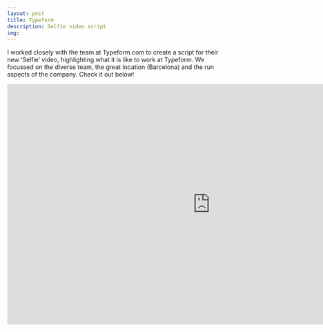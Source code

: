 ```yaml
---
layout: post
title: Typeform
description: Selfie video script
img: 
---
```


I worked closely with the team at Typeform.com to create a script for their new ‘Selfie’ video, highlighting what it is like to work at Typeform. We focussed on the diverse team, the great location (Barcelona) and the run aspects of the company. Check it out below!

<iframe width="940" height="558" src="https://www.youtube.com/embed/_I5TlsPVAq8" frameborder="0" allowfullscreen></iframe>